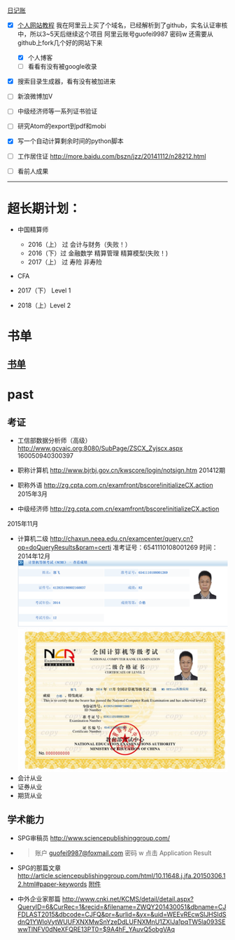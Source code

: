 [日记账](2017日记账.xlsx)










- [x] [个人网站教程](http://blog.csdn.net/yuexianchang/article/details/53431703)
我在阿里云上买了个域名，已经解析到了github，实名认证审核中，所以3~5天后继续这个项目
阿里云账号guofei9987 密码w
还需要从github上fork几个好的网站下来
    - [x] 个人博客
    - [ ] 看看有没有被google收录
- [x] 搜索目录生成器，看有没有被加进来
- [ ] 新浪微博加V
- [ ] 中级经济师等一系列证书验证
- [ ] 研究Atom的export到pdf和mobi
- [x] 写一个自动计算剩余时间的python脚本

- [ ] 工作居住证
http://more.baidu.com/bszn/jzz/20141112/n28212.html
- [ ] 看前人成果
-------
# 超长期计划：
- 中国精算师   
  - 2016（上） 过 会计与财务（失败！）
  - 2016（下）过 金融数学 精算管理 精算模型(失败！)
  - 2017（上） 过 寿险 非寿险

- CFA
- 2017（下）  Level 1
- 2018（上）Level 2
# 书单
[书单](书单.xlsx)
------
# past
## 考证
- 工信部数据分析师（高级）
http://www.gcvaic.org:8080/SubPage/ZSCX_Zyjscx.aspx
160050940300397

- 职称计算机
http://www.bjrbj.gov.cn/kwscore/login/notsign.htm
201412期

- 职称外语
http://zg.cpta.com.cn/examfront/bscore!initializeCX.action
2015年3月

- 中级经济师
http://zg.cpta.com.cn/examfront/bscore!initializeCX.action

2015年11月

- 计算机二级
http://chaxun.neea.edu.cn/examcenter/query.cn?op=doQueryResults&pram=certi
准考证号：6541110108001269
时间：2014年12月
![计算机等级](past/计算机等级.png)
![计算机等级2](past/计算机等级2.png)
- 会计从业
- 证券从业
- 期货从业

## 学术能力
- SPG审稿员
http://www.sciencepublishinggroup.com/
- >账户 guofei9987@foxmail.com
密码 w
点击 Application Result

- SPG的那篇文章
http://article.sciencepublishinggroup.com/html/10.11648.j.jfa.20150306.12.html#paper-keywords
[附件](past/SciencePG.7z)

- 中外企业家那篇
http://www.cnki.net/KCMS/detail/detail.aspx?QueryID=6&CurRec=1&recid=&filename=ZWQY201430051&dbname=CJFDLAST2015&dbcode=CJFQ&pr=&urlid=&yx=&uid=WEEvREcwSlJHSldSdnQ1YWloVytWUUFXNXMwSnYzeDdLUFNXMnU1ZXlJa1pqTW5la093SEwwTlNFV0dNeXFQRE13PT0=$9A4hF_YAuvQ5obgVAq
